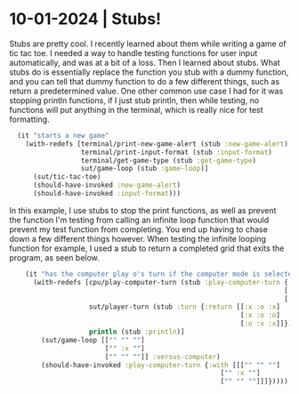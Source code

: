 # 10-01-2024 | Stubs!

Stubs are pretty cool. I recently learned about them while writing a game of tic tac toe. I needed a way to handle testing
functions for user input automatically, and was at a bit of a loss. Then I learned about stubs. What stubs do is essentially
replace the function you stub with a dummy function, and you can tell that dummy function to do a few different things, such as
return a predetermined value. One other common use case I had for it was stopping println functions, if I just stub println, then while testing,
no functions will put anything in the terminal, which is really nice for test formatting. 

```clojure
  (it "starts a new game"
    (with-redefs [terminal/print-new-game-alert (stub :new-game-alert)
                  terminal/print-input-format (stub :input-format)
                  terminal/get-game-type (stub :get-game-type)
                  sut/game-loop (stub :game-loop)]
      (sut/tic-tac-toe)
      (should-have-invoked :new-game-alert)
      (should-have-invoked :input-format)))
```

In this example, I use stubs to stop the print functions, as well as prevent the function I'm testing from calling an infinite loop function
that would prevent my test function from completing. You end up having to chase down a few different things however.
When testing the infinite looping function for example, I used a stub to return a completed grid that exits the program, as seen below.
```clojure
    (it "has the computer play o's turn if the computer mode is selected"
      (with-redefs [cpu/play-computer-turn (stub :play-computer-turn {:return [[:x :o :x]
                                                                     [:x :o :o]
                                                                     [:o :x :x]]})
                    sut/player-turn (stub :turn {:return [[:x :o :x]
                                                          [:x :o :o]
                                                          [:o :x :x]]})
                    println (stub :println)]
        (sut/game-loop [["" "" ""]
                        ["" :x ""]
                        ["" "" ""]] :versus-computer)
        (should-have-invoked :play-computer-turn {:with [[["" "" ""]
                                                     ["" :x ""]
                                                     ["" "" ""]]]}))))
```